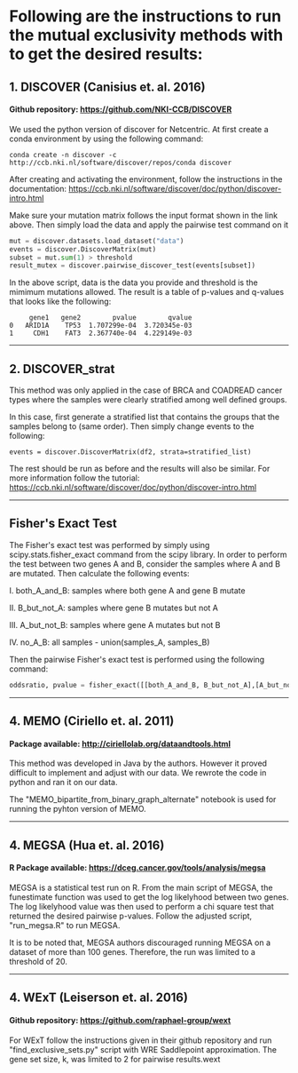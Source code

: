 # Following are the instructions to run the mutual exclusivity methods with to get the desired results:

## 1. DISCOVER (Canisius et. al. 2016)
#### Github repository: https://github.com/NKI-CCB/DISCOVER
We used the python version of discover for Netcentric. At first create a conda environment by using the following command:

```
conda create -n discover -c http://ccb.nki.nl/software/discover/repos/conda discover
```

After creating and activating the environment, follow the instructions in the documentation: https://ccb.nki.nl/software/discover/doc/python/discover-intro.html

Make sure your mutation matrix follows the input format shown in the link above. Then simply load the data and apply the pairwise test command on it

```python
mut = discover.datasets.load_dataset("data")
events = discover.DiscoverMatrix(mut)
subset = mut.sum(1) > threshold
result_mutex = discover.pairwise_discover_test(events[subset])
```

In the above script, data is the data you provide and threshold is the mimimum mutations allowed. The result is a table of p-values and q-values that looks like the following:

```
     gene1   gene2        pvalue        qvalue
0   ARID1A    TP53  1.707299e-04  3.720345e-03
1     CDH1    FAT3  2.367740e-04  4.229149e-03
```

-----------------------
 
## 2. DISCOVER_strat
This method was only applied in the case of BRCA and COADREAD cancer types where the samples were clearly stratified among well defined groups. 

In this case, first generate a stratified list that contains the groups that the samples belong to (same order). Then simply change events to the following:

```
events = discover.DiscoverMatrix(df2, strata=stratified_list)
```

The rest should be run as before and the results will also be similar. For more information follow the tutorial: https://ccb.nki.nl/software/discover/doc/python/discover-intro.html

-----------------------

## Fisher's Exact Test
The Fisher's exact test was performed by simply using scipy.stats.fisher_exact command from the scipy library. In order to perform the test between two genes A and B, consider the samples where A and B are mutated. Then calculate the following events:

I. both_A_and_B: samples where both gene A and gene B mutate

II. B_but_not_A: samples where gene B mutates but not A

III. A_but_not_B: samples where gene A mutates but not B

IV. no_A_B: all samples - union(samples_A, samples_B)

Then the pairwise Fisher's exact test is performed using the following command:

```python
oddsratio, pvalue = fisher_exact([[both_A_and_B, B_but_not_A],[A_but_not_B,no_A_B]], alternative='less')
```

-----------------------

## 4. MEMO (Ciriello et. al. 2011)
#### Package available: http://ciriellolab.org/dataandtools.html
This method was developed in Java by the authors. However it proved difficult to implement and adjust with our data. We rewrote the code in python and ran it on our data.

The "MEMO_bipartite_from_binary_graph_alternate" notebook is used for running the pyhton version of MEMO.

-----------------------

## 4. MEGSA (Hua et. al. 2016)
#### R Package available: https://dceg.cancer.gov/tools/analysis/megsa
MEGSA is a statistical test run on R. From the main script of MEGSA, the funestimate function was used to get the log likelyhood between two genes. The log likelyhood value was then used to perform a chi square test that returned the desired pairwise p-values. Follow the adjusted script, "run_megsa.R" to run MEGSA.

It is to be noted that, MEGSA authors discouraged running MEGSA on a dataset of more than 100 genes. Therefore, the run was limited to a threshold of 20.

-----------------------
  
## 4. WExT (Leiserson et. al. 2016)
#### Github repository: https://github.com/raphael-group/wext
For WExT follow the instructions given in their github repository and run "find_exclusive_sets.py" script with WRE Saddlepoint approximation. The gene set size, k, was limited to 2 for pairwise results.wext 

